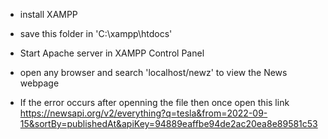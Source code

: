 
- install XAMPP

- save this folder in 'C:\xampp\htdocs'

- Start Apache server in XAMPP Control Panel

- open any browser and search 'localhost/newz' to view the News webpage 

- If the error occurs after openning the file then once open this link 
https://newsapi.org/v2/everything?q=tesla&from=2022-09-15&sortBy=publishedAt&apiKey=94889eaffbe94de2ac20ea8e89581c53

